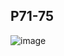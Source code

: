 ## P71-75
![image](https://user-images.githubusercontent.com/80054116/192077001-70ce9d7c-ce46-4a34-b166-1b66ec7c26ff.png)
